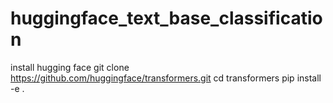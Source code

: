 # huggingface_text_base_classification

install hugging face
git clone https://github.com/huggingface/transformers.git
cd transformers
pip install -e .
